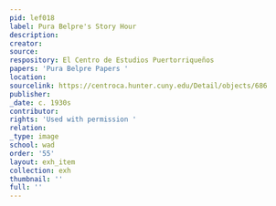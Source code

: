 ```yaml
---
pid: lef018
label: Pura Belpre's Story Hour
description:
creator:
source:
respository: El Centro de Estudios Puertorriqueños
papers: 'Pura Belpre Papers '
location:
sourcelink: https://centroca.hunter.cuny.edu/Detail/objects/686
publisher:
_date: c. 1930s
contributor:
rights: 'Used with permission '
relation:
_type: image
school: wad
order: '55'
layout: exh_item
collection: exh
thumbnail: ''
full: ''
---
```


